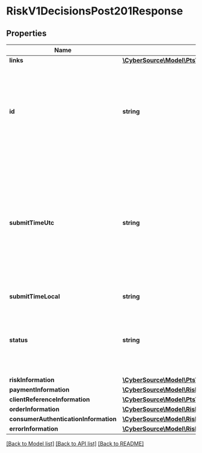 # RiskV1DecisionsPost201Response

## Properties
Name | Type | Description | Notes
------------ | ------------- | ------------- | -------------
**links** | [**\CyberSource\Model\PtsV2PaymentsPost201ResponseLinks**](PtsV2PaymentsPost201ResponseLinks.md) |  | [optional] 
**id** | **string** | An unique identification number to identify the submitted request. It is also appended to the endpoint of the resource.  On incremental authorizations, this value with be the same as the identification number returned in the original authorization response.  #### PIN debit Returned for all PIN debit services. | [optional] 
**submitTimeUtc** | **string** | Time of request in UTC. Format: &#x60;YYYY-MM-DDThh:mm:ssZ&#x60; **Example** &#x60;2016-08-11T22:47:57Z&#x60; equals August 11, 2016, at 22:47:57 (10:47:57 p.m.). The &#x60;T&#x60; separates the date and the time. The &#x60;Z&#x60; indicates UTC.  Returned by authorization service.  #### PIN debit Time when the PIN debit credit, PIN debit purchase or PIN debit reversal was requested.  Returned by PIN debit credit, PIN debit purchase or PIN debit reversal. | [optional] 
**submitTimeLocal** | **string** | Time that the transaction was submitted in local time. | [optional] 
**status** | **string** | The status of the submitted transaction.  Possible values:   - &#x60;ACCEPTED&#x60;   - &#x60;REJECTED&#x60;   - &#x60;PENDING_REVIEW&#x60;   - &#x60;DECLINED&#x60;   - &#x60;PENDING_AUTHENTICATION&#x60;   - &#x60;INVALID_REQUEST&#x60;   - &#x60;AUTHENTICATION_FAILED&#x60;   - &#x60;CHALLENGE&#x60; | [optional] 
**riskInformation** | [**\CyberSource\Model\PtsV2PaymentsPost201ResponseRiskInformation**](PtsV2PaymentsPost201ResponseRiskInformation.md) |  | [optional] 
**paymentInformation** | [**\CyberSource\Model\RiskV1DecisionsPost201ResponsePaymentInformation**](RiskV1DecisionsPost201ResponsePaymentInformation.md) |  | [optional] 
**clientReferenceInformation** | [**\CyberSource\Model\PtsV2IncrementalAuthorizationPatch201ResponseClientReferenceInformation**](PtsV2IncrementalAuthorizationPatch201ResponseClientReferenceInformation.md) |  | [optional] 
**orderInformation** | [**\CyberSource\Model\RiskV1DecisionsPost201ResponseOrderInformation**](RiskV1DecisionsPost201ResponseOrderInformation.md) |  | [optional] 
**consumerAuthenticationInformation** | [**\CyberSource\Model\RiskV1DecisionsPost201ResponseConsumerAuthenticationInformation**](RiskV1DecisionsPost201ResponseConsumerAuthenticationInformation.md) |  | [optional] 
**errorInformation** | [**\CyberSource\Model\RiskV1DecisionsPost201ResponseErrorInformation**](RiskV1DecisionsPost201ResponseErrorInformation.md) |  | [optional] 

[[Back to Model list]](../README.md#documentation-for-models) [[Back to API list]](../README.md#documentation-for-api-endpoints) [[Back to README]](../README.md)


